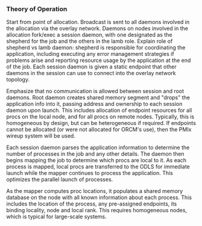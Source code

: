 ### Theory of Operation

Start from point of allocation. Broadcast is sent to all daemons involved in the allocation via the overlay network. Daemons on nodes involved in the allocation fork/exec a session daemon, with one designated as the shepherd for the job and the others in the lamb role. Explain role of shepherd vs lamb daemon: shepherd is responsible for coordinating the application, including executing any error management strategies if problems arise and reporting resource usage by the application at the end of the job. Each session daemon is given a static endpoint that other daemons in the session can use to connect into the overlay network topology.

Emphasize that no communication is allowed between session and root daemons. Root daemon creates shared memory segment and "drops" the application info into it, passing address and ownership to each session daemon upon launch. This includes allocation of endpoint resources for all procs on the local node, and for all procs on remote nodes. Typically, this is homogeneous by design, but can be heterogeneous if required. If endpoints cannot be allocated (or were not allocated for ORCM's use), then the PMIx wireup system will be used.

Each session daemon parses the application information to determine the number of processes in the job and any other details. The daemon then begins mapping the job to determine which procs are local to it. As each process is mapped, local procs are transferred to the ODLS for immediate launch while the mapper continues to process the application. This optimizes the parallel launch of processes.

As the mapper computes proc locations, it populates a shared memory database on the node with all known information about each process. This includes the location of the process, any pre-assigned endpoints, its binding locality, node and local rank. This requires homogeneous nodes, which is typical for large-scale systems.

